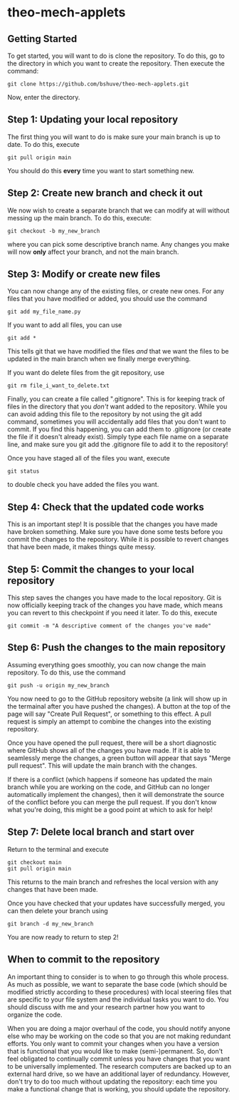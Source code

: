 # theo-mech-applets

## Getting Started

To get started, you will want to do is clone the repository. To do this, go to the directory in which you want to create the repository. Then execute the command:

    git clone https://github.com/bshuve/theo-mech-applets.git
    
Now, enter the directory.

## Step 1: Updating your local repository

The first thing you will want to do is make sure your main branch is up to date. To do this, execute

    git pull origin main
    
You should do this **every** time you want to start something new.

## Step 2: Create new branch and check it out

We now wish to create a separate branch that we can modify at will without messing up the main branch. To do this, execute: 

    git checkout -b my_new_branch
    
where you can pick some descriptive branch name. Any changes you make will now **only** affect your branch, and not the main branch.

## Step 3: Modify or create new files

You can now change any of the existing files, or create new ones. For any files that you have modified or added, you should use the command

    git add my_file_name.py
    
If you want to add all files, you can use

    git add *
    
This tells git that we have modified the files *and* that we want the files to be updated in the main branch when we finally merge everything. 

If you want do delete files from the git repository, use

    git rm file_i_want_to_delete.txt
    
Finally, you can create a file called ".gitignore". This is for keeping track of files in the directory that you *don't* want added to the repository. While you can avoid adding this file to the repository by not using the git add command, sometimes you will accidentally add files that you don't want to commit. If you find this happening, you can add them to .gitignore (or create the file if it doesn't already exist). Simply type each file name on a separate line, and make sure you git add the .gitignore file to add it to the repository!

Once you have staged all of the files you want, execute

    git status
    
to double check you have added the files you want.

## Step 4: Check that the updated code works

This is an important step! It is possible that the changes you have made have broken something. Make sure you have done some tests before you commit the changes to the repository. While it is possible to revert changes that have been made, it makes things quite messy.

## Step 5: Commit the changes to your local repository

This step saves the changes you have made to the local repository. Git is now officially keeping track of the changes you have made, which means you can revert to this checkpoint if you need it later. To do this, execute

    git commit -m "A descriptive comment of the changes you've made"
    
## Step 6: Push the changes to the main repository

Assuming everything goes smoothly, you can now change the main repository. To do this, use the command

    git push -u origin my_new_branch
    
You now need to go to the GitHub repository website (a link will show up in the termainal after you have pushed the changes). A button at the top of the page will say "Create Pull Request", or something to this effect. A pull request is simply an attempt to combine the changes into the existing repository.

Once you have opened the pull request, there will be a short diagnostic where GitHub shows all of the changes you have made. If it is able to seamlessly merge the changes, a green button will appear that says "Merge pull request". This will update the main branch with the changes.

If there is a conflict (which happens if someone has updated the main branch while you are working on the code, and GitHub can no longer automatically implement the changes), then it will demonstrate the source of the conflict before you can merge the pull request. If you don't know what you're doing, this might be a good point at which to ask for help!

## Step 7: Delete local branch and start over

Return to the terminal and execute

    git checkout main
    git pull origin main
    
This returns to the main branch and refreshes the local version with any changes that have been made. 

Once you have checked that your updates have successfully merged, you can then delete your branch using

    git branch -d my_new_branch
    
You are now ready to return to step 2!

## When to commit to the repository

An important thing to consider is to when to go through this whole process. As much as possible, we want to separate the base code (which should be modified strictly according to these procedures) with local steering files that are specific to your file system and the individual tasks you want to do. You should discuss with me and your research partner how you want to organize the code.

When you are doing a major overhaul of the code, you should notify anyone else who may be working on the code so that you are not making redundant efforts. You only want to commit your changes when you have a version that is functional that you would like to make (semi-)permanent. So, don't feel obligated to continually commit unless you have changes that you want to be universally implemented. The research computers are backed up to an external hard drive, so we have an additional layer of redundancy. However, don't try to do too much without updating the repository: each time you make a functional change that is working, you should update the repository.
